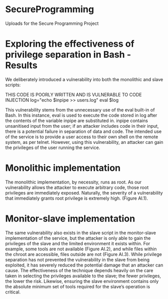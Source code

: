 # SecureProgramming
Uploads for the Secure Programming Project

# Exploring the effectiveness of privilege separation in Bash - Results 

We deliberately introduced a vulnerability into both the monolithic and slave scripts: 

THIS CODE IS POORLY WRITTEN AND IS VULNERABLE TO CODE INJECTION 
log="echo $inpipe >> users.log" 
eval $log 

This vulnerability stems from the unnecessary use of the eval built-in of Bash. 
In this instance, eval is used to execute the code 
stored in log after the contents of the variable inpipe are substituted in. inpipe contains unsanitised input from the user; 
if an attacker includes code in their input, there is a potential failure in separation of data and code. 
The intended use of the service is to provide a user access to their own shell on the remote system, as per telnet. However, using this vulnerability, an attacker can gain the privileges of the user running the service. 

# Monolithic implementation 

The monolithic implementation, by necessity, runs as root. As our vulnerability allows the attacker to execute arbitrary code, 
those root privileges are immediately exposed. Naturally, the severity of a vulnerability that immediately grants root privilege is 
extremely high. (Figure AI.1).


# Monitor-slave implementation

The same vulnerability also exists in the slave script in the monitor-slave implementation of the service, but the attacker is only able to gain the privileges of the slave and the limited environment it exists within. For example, some tools are not available (Figure AI.2), and while files within the chroot are accessible, files outside are not (Figure AI.3). While privilege separation has not prevented the vulnerability in the slave from being exploited, it has severely reduced the potential damage that an attacker can cause. The effectiveness of the technique depends heavily on the care taken in selecting the privileges available to the slave; the fewer privileges, the lower the risk. Likewise, ensuring the slave environment contains only the absolute minimum set of tools required for the slave’s operation is critical. 
